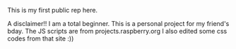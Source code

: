 This is my first public rep here. 

A disclaimer!!
I am a total beginner. 
This is a personal project for my friend's bday.
The JS scripts are from projects.raspberry.org 
I also edited some css codes from that site :)) 
